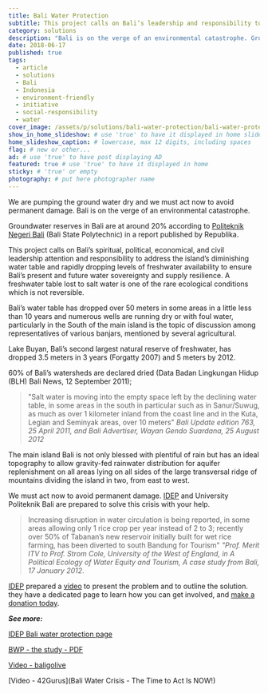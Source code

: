 ```yaml
---
title: Bali Water Protection
subtitle: This project calls on Bali’s leadership and responsibility to address the island’s diminishing water table and rapidly dropping levels of freshwater availability.
category: solutions
description: "Bali is on the verge of an environmental catastrophe. Groundwater reserves are at 20% according to Politeknik Negeri Bali in a report published by Republika."
date: 2018-06-17
published: true
tags:
  - article
  - solutions
  - Bali
  - Indonesia
  - environment-friendly
  - initiative
  - social-responsibility
  - water
cover_image: /assets/p/solutions/bali-water-protection/bali-water-protection.jpg
show_in_home_slideshow: # use 'true' to have it displayed in home slideshow
home_slideshow_caption: # lowercase, max 12 digits, including spaces
flag: # new or other...
ad: # use 'true' to have post displaying AD
featured: true # use 'true' to have it displayed in home
sticky: # 'true' or empty
photography: # put here photographer name
---
```


We are pumping the ground water dry and we must act now to avoid permanent damage. Bali is on the verge of an environmental catastrophe.

Groundwater reserves in Bali are at around 20% according to [Politeknik Negeri Bali](http://www.pnb.ac.id/) (Bali State Polytechnic) in a report published by Republika.

This project calls on Bali’s spiritual, political, economical, and civil leadership attention and responsibility to address the island’s diminishing water table and rapidly dropping levels of freshwater availability to ensure Bali’s present and future water sovereignty and supply resilience. A freshwater table lost to salt water is one of the rare ecological conditions which is not reversible.

Bali’s water table has dropped over 50 meters in some areas in a little less than 10 years and numerous wells are running dry or with foul water, particularly in the South of the main island is the topic of discussion among representatives of various banjars, mentioned by several agricultural.

Lake Buyan, Bali’s second largest natural reserve of freshwater, has dropped 3.5 meters in 3 years (Forgatty 2007) and 5 meters by 2012.

60% of Bali’s watersheds are declared dried (Data Badan Lingkungan Hidup (BLH) Bali News, 12 September 2011);

>"Salt water is moving into the empty space left by the declining water table, in some areas in the south in particular such as in Sanur/Suwug, as much as over 1 kilometer inland from the coast line and in the Kuta, Legian and  Seminyak areas, over 10 meters" _Bali Update edition 763, 25 April 2011, and Bali Advertiser, Wayan Gendo Suardana, 25 August 2012_

The main island Bali is not only blessed with plentiful of rain but has an ideal topography to allow gravity-fed rainwater distribution for aquifer replenishment on all areas lying on all sides of the large transversal ridge of mountains dividing the island in two, from east to west.

We must act now to avoid permanent damage. [IDEP](http://idepfoundation.org/bwp) and University Politeknik Bali are prepared to solve this crisis with your help.

>Increasing disruption in water circulation is being reported, in some areas allowing only 1 rice crop per year instead of 2 to 3; recently over 50% of Tabanan’s new reservoir initially built for wet rice farming, has been diverted to south Bandung for Tourism" _"Prof. Merit ITV to Prof. Strom Cole, University of the West of England, in A Political Ecology of Water
Equity and Tourism, A case study from Bali, 17 January 2012_.

[IDEP](http://idepfoundation.org/bwp) prepared a [video](https://youtu.be/wK4m62BXU1Q) to present the problem and to outline the solution. they have a dedicated page to learn how you can get involved, and [make a donation today](https://fundrazr.com/campaigns/5zytb).

**_See more:_**

[IDEP Bali water protection page](http://idepfoundation.org/bwp)

[BWP - the study - PDF](https://docs.google.com/viewerng/viewer?url=http://www.idepfoundation.org/images/idep/how-you-can-help/support-a-project/bali-water-protection-program/bwp_agama_tirtha.pdf)

[Video - baligolive](https://youtu.be/Hx8DGqdiGec)

[Video - 42Gurus](Bali Water Crisis - The Time to Act Is NOW!)

